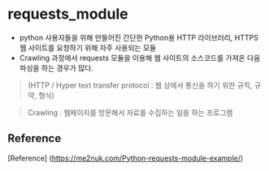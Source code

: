 # requests_module
- python 사용자들을 위해 만들어진 간단한 Python용 HTTP 라이브러리, HTTPS 웹 사이트를 요청하기 위해 자주 사용되는 모듈
- Crawling 과정에서 requests 모듈을 이용해 웹 사이트의 소스코드를 가져온 다음 파싱을 하는 경우가 많다.
> (HTTP / Hyper text transfer protocol : 웹 상에서 통신을 하기 위한 규칙, 규약, 형식)

> Crawling : 웹페이지를 방문해서 자료를 수집하는 일을 하는 프로그램
## 

## Reference
[Reference] (https://me2nuk.com/Python-requests-module-example/)
